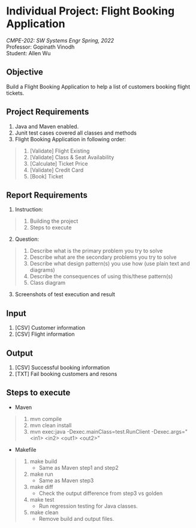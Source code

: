 # Individual Project: Flight Booking Application  
*CMPE-202: SW Systems Engr Spring, 2022*  
Professor: Gopinath Vinodh  
Student: Allen Wu  

## Objective
Build a Flight Booking Application to help a list of customers booking flight tickets.

## Project Requirements
1. Java and Maven enabled.
2. Junit test cases covered all classes and methods
3. Flight Booking Application in following order:
>  1. [Validate] Flight Existing
>  2. [Validate] Class & Seat Availability
>  3. [Calculate] Ticket Price
>  4. [Validate] Credit Card
>  5. [Book] Ticket

## Report Requirements
1. Instruction:
>  1. Building the project
>  2. Steps to execute
2. Question:
>  1. Describe what is the primary problem you try to solve
>  2. Describe what are the secondary problems you try to solve
>  3. Describe what design pattern(s) you use how (use plain text and diagrams)
>  4. Describe the consequences of using this/these pattern(s)
>  5. Class diagram
3. Screenshots of test execution and result

## Input
1. [CSV] Customer information
2. [CSV] Flight information

## Output
1. [CSV] Successful booking information
2. [TXT] Fail booking customers and resons

## Steps to execute
* Maven
>  1. mvn compile
>  2. mvn clean install
>  3. mvn exec:java -Dexec.mainClass=test.RunClient -Dexec.args="\<in1> \<in2> \<out1> \<out2>"
* Makefile
>  1. make build
>     * Same as Maven step1 and step2
>  2. make run
>     * Same as Maven step3
>  3. make diff
>     * Check the output difference from step3 vs golden
>  4. make test
>     * Run regression testing for Java classes.
>  5. make clean
>     * Remove build and output files.
